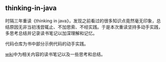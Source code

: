 ## thinking-in-java
时隔三年重读《thinking in java》，发现之前看过的很多知识点竟然毫无印象，总结原因无非当初浅尝辄止、不加思索、不经实践。于是本次重读坚持多动手实践，多思考总结并记录读书笔记以加深理解和记忆。

代码仓库为书中部分示例代码的动手实践。

[wiki](https://github.com/jiwenxing/thinking-in-java/wiki)中为相关内容的读书笔记以及一些思考和总结。

